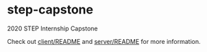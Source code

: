 # step-capstone
2020 STEP Internship Capstone

Check out [client/README](client/README.md) and [server/README](server/README.md) for more information.
